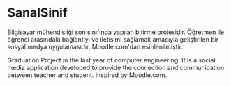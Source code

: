 # SanalSinif
Bilgisayar mühendisliği son sınıfında yapılan bitirme projesidir. Öğretmen ile öğrenci arasındaki bağlantıyı ve iletişimi sağlamak amacıyla geliştirilen bir sosyal medya uygulamasıdır. Moodle.com'dan esinlenilmiştir.


Graduation Project in the last year of computer engineering. It is a social media application developed to provide the connection and communication between teacher and student. Inspired by Moodle.com.
